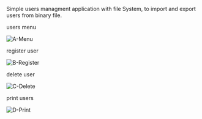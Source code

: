 Simple users managment application with file System, to import and export users from binary file.

users menu

![A-Menu](https://user-images.githubusercontent.com/92666389/206739466-7c75b3c9-c91e-42d5-913f-4e4321255ccd.jpg)

register user 

![B-Register](https://user-images.githubusercontent.com/92666389/206739631-b4ff61e5-66d1-4023-ba35-a1c0b6370ae2.jpg)


delete user

![C-Delete](https://user-images.githubusercontent.com/92666389/206739935-d6adc328-6be6-43cc-a727-ec9dd87c06bc.jpg)

print users

![D-Print](https://user-images.githubusercontent.com/92666389/206740005-2cb88074-07e1-4d30-9fda-df1f16390733.jpg)
